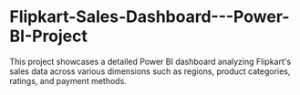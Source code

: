 # Flipkart-Sales-Dashboard---Power-BI-Project
This project showcases a detailed Power BI dashboard analyzing Flipkart's sales data across various dimensions such as regions, product categories, ratings, and payment methods.

